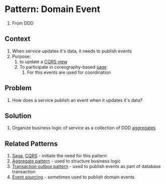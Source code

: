 # Pattern: Domain Event #
1. From DDD

## Context ##
1. When service updates it's data, it needs to publish events
2. Purpose:
	1. to update a [CQRS view](https://microservices.io/patterns/data/cqrs.html)
	2. To participate in coreography-based [sage](https://microservices.io/patterns/data/saga.html)
		1. For this events are used for coordination

## Problem ##
1. How does a service publish an event when it updates it's data?

## Solution ##
1. Organize business logic of service as a collection of DDD [aggregates]()

## Related Patterns ##
1. [Saga](https://microservices.io/patterns/data/saga.html), [CQRS](https://microservices.io/patterns/data/cqrs.html) - initiate the need for this pattern
2. [Aggregate pattern](https://microservices.io/patterns/data/aggregate.html) - used to structure business logic
3. [Transaction outbox pattern](https://microservices.io/patterns/data/transactional-outbox.html) - used to publish events as part of database transaction
4. [Event sourcing](https://microservices.io/patterns/data/event-sourcing.html) - sometimes used to publish domain events